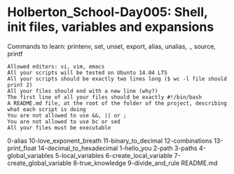 # Holberton_School-Day005: Shell, init files, variables and expansions #
Commands to learn: printenv, set, unset, export, alias, unalias, ., source, printf

    Allowed editors: vi, vim, emacs
    All your scripts will be tested on Ubuntu 14.04 LTS
    All your scripts should be exactly two lines long ($ wc -l file should print 2)
    All your files should end with a new line (why?)
    The first line of all your files should be exactly #!/bin/bash
    A README.md file, at the root of the folder of the project, describing what each script is doing
    You are not allowed to use &&, || or ;
    You are not allowed to use bc or sed
    All your files must be executable

0-alias
10-love_exponent_breath
11-binary_to_decimal
12-combinations
13-print_float
14-decimal_to_hexadecimal
1-hello_you
2-path
3-paths
4-global_variables
5-local_variables
6-create_local_variable
7-create_global_variable
8-true_knowledge
9-divide_and_rule
README.md

